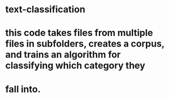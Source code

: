 # text-classification

# this code takes files from multiple files in subfolders, creates a corpus, and trains an algorithm for classifying which category they
# fall into.
